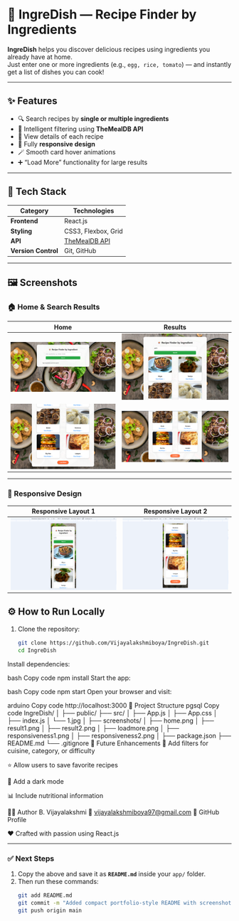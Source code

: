 # 🍲 IngreDish — Recipe Finder by Ingredients

**IngreDish** helps you discover delicious recipes using ingredients you already have at home.  
Just enter one or more ingredients (e.g., `egg, rice, tomato`) — and instantly get a list of dishes you can cook!

---

## ✨ Features

- 🔍 Search recipes by **single or multiple ingredients**
- 🧠 Intelligent filtering using **TheMealDB API**
- 🧾 View details of each recipe
- 📱 Fully **responsive design**
- 🪄 Smooth card hover animations
- ➕ “Load More” functionality for large results

---

## 🧩 Tech Stack

| Category | Technologies |
|-----------|---------------|
| **Frontend** | React.js |
| **Styling** | CSS3, Flexbox, Grid |
| **API** | [TheMealDB API](https://www.themealdb.com/api.php) |
| **Version Control** | Git, GitHub |

---

## 🖼️ Screenshots

### 🏠 Home & Search Results
| Home | Results |
|------|----------|
| <img src="screenshots/home.png" width="400"/> | <img src="screenshots/result1.png" width="400"/> |
| <img src="screenshots/result2.png" width="400"/> | <img src="screenshots/loadmore.png" width="400"/> |

---

### 📱 Responsive Design
| Responsive Layout 1 | Responsive Layout 2 |
|----------------------|----------------------|
| <img src="screenshots/responsiveness1.png" width="400"/> | <img src="screenshots/responsiveness2.png" width="400"/> |


## ⚙️ How to Run Locally

1. Clone the repository:
   ```bash
   git clone https://github.com/Vijayalakshmiboya/IngreDish.git
   cd IngreDish
Install dependencies:

bash
Copy code
npm install
Start the app:

bash
Copy code
npm start
Open your browser and visit:

arduino
Copy code
http://localhost:3000
📁 Project Structure
pgsql
Copy code
IngreDish/
│
├── public/
├── src/
│   ├── App.js
│   ├── App.css
│   ├── index.js
│   └── 1.jpg
│
├── screenshots/
│   ├── home.png
│   ├── result1.png
│   ├── result2.png
│   ├── loadmore.png
│   ├── responsiveness1.png
│   ├── responsiveness2.png
│
├── package.json
├── README.md
└── .gitignore
🌟 Future Enhancements
🧂 Add filters for cuisine, category, or difficulty

⭐ Allow users to save favorite recipes

🌙 Add a dark mode

📊 Include nutritional information

👩‍💻 Author
B. Vijayalakshmi
📧 vijayalakshmiboya97@gmail.com
🔗 GitHub Profile

❤️ Crafted with passion using React.js


---

### ✅ Next Steps
1. Copy the above and save it as **`README.md`** inside your `app/` folder.  
2. Then run these commands:
   ```bash
   git add README.md
   git commit -m "Added compact portfolio-style README with screenshots"
   git push origin main
